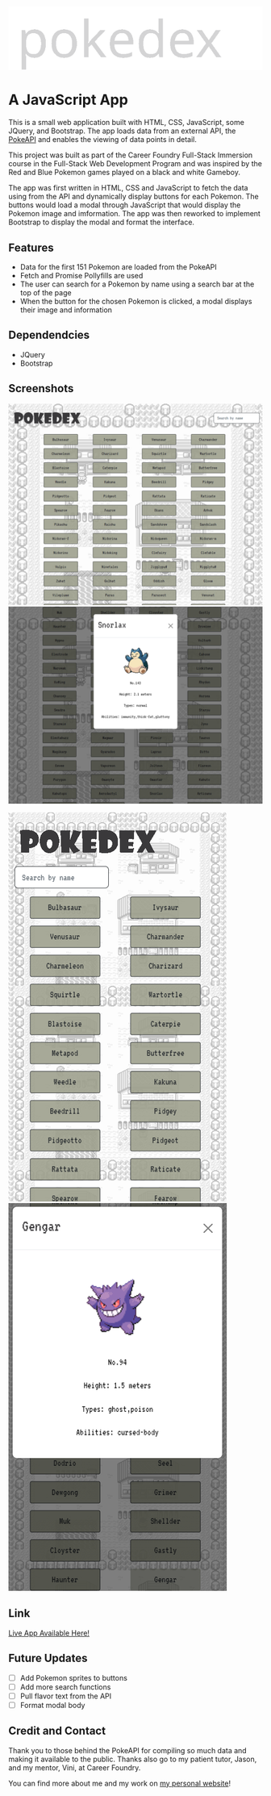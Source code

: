![pokedex logo](/img/darkmodelogo.svg)

# A JavaScript App

This is a small web application built with HTML, CSS, JavaScript, some JQuery, and Bootstrap.  The app loads data from an external API, the [PokeAPI](https://pokeapi.co/docs/v2") and enables the viewing of data points in detail.

This project was built as part of the Career Foundry Full-Stack Immersion course in the Full-Stack Web Development Program and was inspired by the Red and Blue Pokemon games played on a black and white Gameboy.

The app was first written in HTML, CSS and JavaScript to fetch the data using from the API and dynamically display buttons for each Pokemon.  The buttons would load a modal through JavaScript that would display the Pokemon image and imformation.  The app was then reworked to implement Bootstrap to display the modal and format the interface.

## Features

- Data for the first 151 Pokemon are loaded from the PokeAPI
- Fetch and Promise Pollyfills are used
- The user can search for a Pokemon by name using a search bar at the top of the page
- When the button for the chosen Pokemon is clicked, a modal displays their image and information

## Dependendcies

- JQuery
- Bootstrap

## Screenshots

![full screen screenshot](./src/img/fullscreen.png)   ![full screen screenshot with snorlax modal](./src/img/fullscreen-modal.png)

![mobile screenshot](./src/img/mobile.png)   ![mobile screenshot with gengar modal](./src/img/mobile-modal.png)

## Link

[Live App Available Here!](lladysmall.github.io/Pokedex/)

## Future Updates

- [ ] Add Pokemon sprites to buttons
- [ ] Add more search functions
- [ ] Pull flavor text from the API
- [ ] Format modal body

## Credit and Contact

Thank you to those behind the PokeAPI for compiling so much data and making it available to the public.
Thanks also go to my patient tutor, Jason, and my mentor, Vini, at Career Foundry.

You can find more about me and my work on [my personal website](https://lladysmall.github.io/portfolio-website/)!
